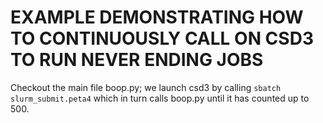 # EXAMPLE DEMONSTRATING HOW TO CONTINUOUSLY CALL ON CSD3 TO RUN NEVER ENDING JOBS

Checkout the main file boop.py; we launch csd3 by calling ```sbatch slurm_submit.peta4``` which in turn calls boop.py until it has counted up to 500.
